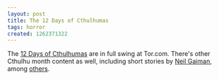 ```yaml
---
layout: post
title: The 12 Days of Cthulhumas
tags: horror
created: 1262371322
---
```

The [12 Days of Cthulhumas](http://www.tor.com/index.php?option=com_content&view=blog&id=58543) are in full swing at Tor.com.  There's other Cthulhu month content as well, including short stories by [Neil Gaiman](http://www.tor.com/index.php?option=com_content&view=blog&id=58523), among [others](http://www.tor.com/index.php?option=com_content&view=blog&id=58564).
